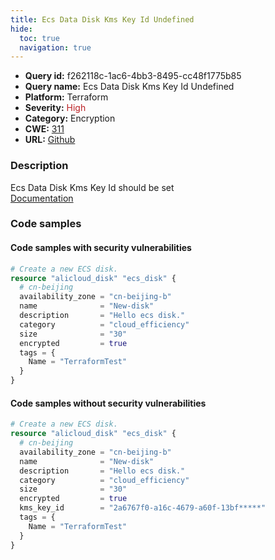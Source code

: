 ```yaml
---
title: Ecs Data Disk Kms Key Id Undefined
hide:
  toc: true
  navigation: true
---
```


<style>
  .highlight .hll {
    background-color: #ff171742;
  }
  .md-content {
    max-width: 1100px;
    margin: 0 auto;
  }
</style>

-   **Query id:** f262118c-1ac6-4bb3-8495-cc48f1775b85
-   **Query name:** Ecs Data Disk Kms Key Id Undefined
-   **Platform:** Terraform
-   **Severity:** <span style="color:#bb2124">High</span>
-   **Category:** Encryption
-   **CWE:** <a href="https://cwe.mitre.org/data/definitions/311.html" onclick="newWindowOpenerSafe(event, 'https://cwe.mitre.org/data/definitions/311.html')">311</a>
-   **URL:** [Github](https://github.com/Checkmarx/kics/tree/master/assets/queries/terraform/alicloud/ecs_data_disk_kms_key_id_undefined)

### Description
Ecs Data Disk Kms Key Id should be set<br>
[Documentation](https://registry.terraform.io/providers/aliyun/alicloud/latest/docs/resources/disk#kms_key_id)

### Code samples
#### Code samples with security vulnerabilities
```tf title="Positive test num. 1 - tf file" hl_lines="2"
# Create a new ECS disk.
resource "alicloud_disk" "ecs_disk" {
  # cn-beijing
  availability_zone = "cn-beijing-b"
  name              = "New-disk"
  description       = "Hello ecs disk."
  category          = "cloud_efficiency"
  size              = "30"
  encrypted         = true
  tags = {
    Name = "TerraformTest"
  }
}

```


#### Code samples without security vulnerabilities
```tf title="Negative test num. 1 - tf file"
# Create a new ECS disk.
resource "alicloud_disk" "ecs_disk" {
  # cn-beijing
  availability_zone = "cn-beijing-b"
  name              = "New-disk"
  description       = "Hello ecs disk."
  category          = "cloud_efficiency"
  size              = "30"
  encrypted         = true
  kms_key_id        = "2a6767f0-a16c-4679-a60f-13bf*****"
  tags = {
    Name = "TerraformTest"
  }
}

```
